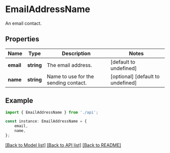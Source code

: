 # EmailAddressName

An email contact.

## Properties

Name | Type | Description | Notes
------------ | ------------- | ------------- | -------------
**email** | **string** | The email address. | [default to undefined]
**name** | **string** | Name to use for the sending contact. | [optional] [default to undefined]

## Example

```typescript
import { EmailAddressName } from './api';

const instance: EmailAddressName = {
    email,
    name,
};
```

[[Back to Model list]](../README.md#documentation-for-models) [[Back to API list]](../README.md#documentation-for-api-endpoints) [[Back to README]](../README.md)
